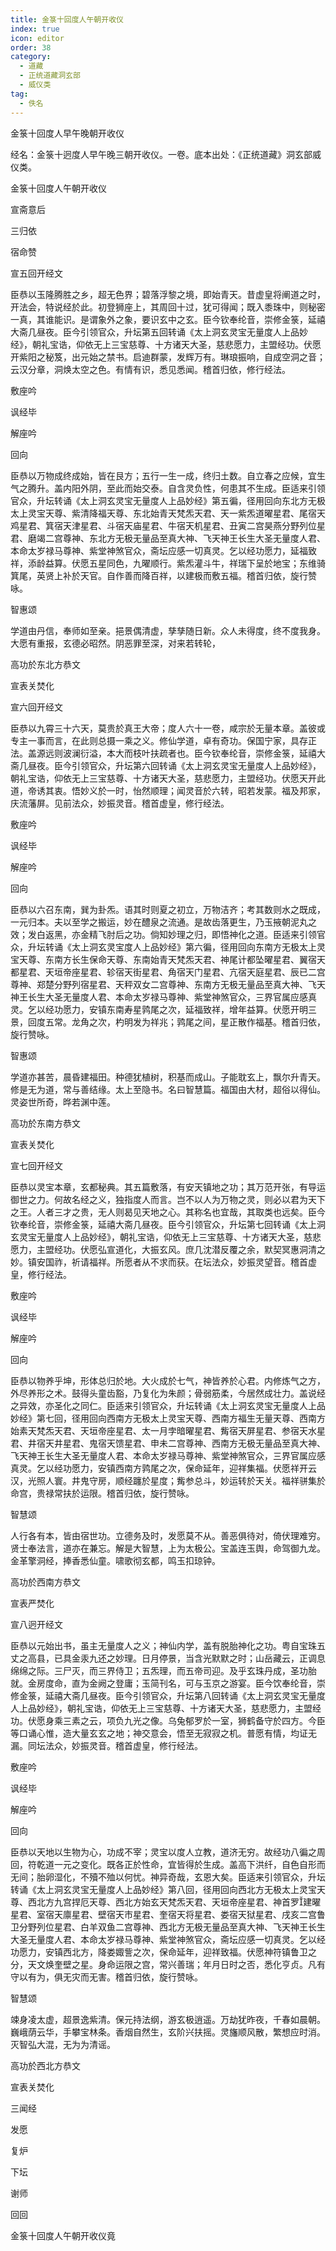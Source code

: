 ```yaml
---
title: 金箓十回度人午朝开收仪
index: true
icon: editor
order: 38
category:
  - 道藏
  - 正统道藏洞玄部
  - 威仪类
tag:
  - 佚名
---
```


金箓十回度人早午晚朝开收仪  

经名：金箓十迥度人早午晚三朝开收仪。一卷。底本出处：《正统道藏》洞玄部威仪类。  

金箓十回度人午朝开收仪  

宣斋意后  

三归依  

宿命赞  

宣五回开经文  

臣恭以玉隆腾胜之乡，超无色界；碧落浮黎之境，即始青天。昔虚皇将阐道之时，开法会，特说经於此。初登狮座上，其周回十过，犹可得闻；既入黍珠中，则秘密一真，其谁能识。是谓象外之象，要识玄中之玄。臣今钦奉纶音，崇修金箓，延禧大斋几昼夜。臣今引领官众，升坛第五回转诵《太上洞玄灵宝无量度人上品妙经》，朝礼宝诰，仰依无上三宝慈尊、十方诸天大圣，慈悲愿力，主盟经功。伏愿开紫阳之秘笈，出元始之禁书。启迪群蒙，发辉万有。琳琅振响，自成空洞之音；云汉分章，洞焕太空之色。有情有识，悉见悉闻。稽首归依，修行经法。  

敷座吟  

讽经毕  

解座吟  

回向  

臣恭以万物成终成始，皆在艮方；五行一生一成，终归土数。自立春之应候，宜生气之腾升。盖内阳外阴，至此而始交泰。自含灵负性，何患其不生成。臣适来引领官众，升坛转诵《太上洞玄灵宝无量度人上品妙经》第五徧，径用回向东北方无极太上灵宝天尊、紫清降福天尊、东北始青天梵炁天君、天一紫炁道曜星君、尾宿天鸡星君、箕宿天津星君、斗宿天庙星君、牛宿天机星君、丑寅二宫昊燕分野列位星君、磨竭二宫尊神、东北方无极无量品至真大神、飞天神王长生大圣无量度人君、本命太岁禄马尊神、紫堂神煞官众，斋坛应感一切真灵。乞以经功愿力，延福致祥，添龄益算。伏愿五星同色，九曜顺行。紫炁灌斗牛，祥瑞下呈於地宝；东维骑箕尾，英贤上补於天官。自作善而降百祥，以建极而敷五福。稽首归依，旋行赞咏。  

智惠颂  

学道由丹信，奉师如至亲。挹景偶清虚，孳孳随日新。众人未得度，终不度我身。大愿有重报，玄德必昭然。阴恶罪至深，对来若转轮，  

高功於东北方恭文  

宣表关焚化  

宣六回开经文  

臣恭以九霄三十六天，莫贵於真王大帝；度人六十一卷，咸宗於无量本章。盖彼或专主一事而言，在此则总摄一乘之义。修仙学道，卓有奇功。保国宁家，具存正法。盖源远则波澜衍溢，本大而枝叶扶疏者也。臣今钦奉纶音，崇修金箓，延禧大斋几昼夜。臣今引领官众，升坛第六回转诵《太上洞玄灵宝无量度人上品妙经》，朝礼宝诰，仰依无上三宝慈尊、十方诸天大圣，慈悲愿力，主盟经功。伏愿天开此道，帝诱其衷。悟妙义於一时，怡然顺理；闻灵音於六转，昭若发蒙。福及邦家，庆流藩屏。见前法众，妙振灵音。稽首虚皇，修行经法。  

敷座吟  

讽经毕  

解座吟  

回向  

臣恭以六召东南，巽为卦炁。语其时则夏之初立，万物洁齐；考其数则水之既成，一元归本。夫以至学之搬运，妙在醴泉之流通。是故齿落更生，乃玉掖朝泥丸之效；发白返黑，亦金精飞肘后之功。倘知妙理之归，即悟神化之道。臣适来引领官众，升坛转诵《太上洞玄灵宝度人上品妙经》第六徧，径用回向东南方无极太上灵宝天尊、东南方长生保命天尊、东南始青天梵炁天君、神尾计都坠曜星君、翼宿天都星君、天垣帝座星君、轸宿天街星君、角宿天门星君、亢宿天庭星君、辰已二宫尊神、郑楚分野列宿星君、天秤双女二宫尊神、东南方无极无量品至真大神、飞天神王长生大圣无量度人君、本命太岁禄马尊神、紫堂神煞官众，三界官属应感真灵。乞以经功愿力，安镇东南寿星鹑尾之次，延福致祥，增年益算。伏愿开明三景，回度五常。龙角之次，杓明发为祥兆；鹑尾之间，星正散作福基。稽首归依，旋行赞咏。  

智惠颂  

学道亦甚苦，晨昏建福田。种德犹植树，积基而成山。子能耽玄上，飘尔升青天。修是无为道，常与善结缘。太上至隐书。名曰智慧篇。福国由大材，超俗以得仙。灵姿世所奇，晔若渊中莲。  

高功於东南方恭文  

宣表关焚化  

宣七回开经文  

臣恭以灵宝本章，玄都秘典。其五篇敷落，有安天镇地之功；其万范开张，有导运御世之力。何故名经之义，独指度人而言。岂不以人为万物之灵，则必以君为天下之王。人者三才之贵，无人则曷见天地之心。其称名也宜哉，其取类也远矣。臣今钦奉纶音，崇修金箓，延禧大斋几昼夜。臣今引领官众，升坛第七回转诵《太上洞玄灵宝无量度人上品妙经》，朝礼宝诰，仰依无上三宝慈尊、十方诸天大圣，慈悲愿力，主盟经功。伏愿弘宣道化，大振玄风。庶几沈潜反覆之余，默契冥惠洞清之妙。镇安国祚，祈请福祥。所愿者从不求而获。在坛法众，妙振灵望音。稽首虚皇，修行经法。  

敷座吟  

讽经毕  

解座吟  

回向  

臣恭以物养乎坤，形体总归於地。大火成於七气，神皆养於心君。内修炼气之方，外尽养形之术。鼓得头童齿豁，乃复化为朱颜；骨弱筋柔，今居然成壮力。盖说经之异效，亦圣化之同仁。臣适来引领官众，升坛转诵《太上洞玄灵宝无量度人上品妙经》第七回，径用回向西南方无极太上灵宝天尊、西南方福生无量天尊、西南方始素天梵炁天君、天垣帝座星君、太一月孛暗曜星君、觜宿天屏星君、参宿天水星君、井宿天井星君、鬼宿天馈星君、申未二宫尊神、西南方无极无量品至真大神、飞天神王长生大圣无量度人君、本命太岁禄马尊神、紫堂神煞官众，三界官属应感真灵。乞以经功愿力，安镇西南方鹑尾之次，保命延年，迎祥集福。伏愿祥开云汉，光照人寰。井鬼守房，顺经躔於星度；觜参总斗，妙运转於天关。福祥骈集於命宫，贵禄常扶於运限。稽首归依，旋行赞咏。  

智慧颂  

人行各有本，皆由宿世功。立德务及时，发愿莫不从。善恶俱待对，倚伏理难穷。贤士奉法言，道亦在兼忘。解是大智慧，上为太极公。宝盖连玉舆，命驾御九龙。金革擎洞经，捧香悉仙童。啸歌彻玄都，鸣玉扣琼钟。  

高功於西南方恭文  

宣表严焚化  

宣八迥开经文  

臣恭以元始出书，虽主无量度人之义；神仙内学，盖有脱胎神化之功。粤自宝珠五丈之高县，已具金汞九还之妙理。日月停景，当含光默默之时；山岳藏云，正调息绵绵之际。三尸灭，而三界侍卫；五炁理，而五帝司迎。及乎玄珠丹成，圣功胎就。金房度命，直为金阙之登庸；玉简刊名，可与玉京之游宴。臣今饮奉纶音，崇修金箓，延禧大斋几昼夜。臣今引领官众，升坛第八回转诵《太上洞玄灵宝无量度人上品妙经》，朝礼宝诰，仰依无上三宝慈尊、十方诸天大圣，慈悲愿力，主盟经功。伏愿身乘三素之云，项负九光之像。乌兔郁罗於一室，狮鹤备守於四方。今臣等口诵心惟，造大量玄玄之地；神交意会，悟至无寂寂之机。普愿有情，均证无漏。同坛法众，妙振灵音。稽首虚皇，修行经法。  

敷座吟  

讽经毕  

解座吟  

回向  

臣恭以天地以生物为心，功成不宰；灵宝以度人立教，道济无穷。故经功八徧之周回，符乾道一元之变化。既各正於性命，宜皆得於生成。盖高下洪纤，自色自形而无间；胎卵湿化，不殰不殈以何忧。神异奇哉，玄恩大矣。臣适来引领官众，升坛转诵《太上洞玄灵宝无量度人上品妙经》第八回，径用回向西北方无极太上灵宝天尊、西北方九宫捍厄天尊、西北方始玄天梵炁天君、天垣帝座星君、神首罗建曜星君、室宿天廪星君、壁宿天市星君、奎宿天将星君、娄宿天狱星君、戌亥二宫鲁卫分野列位星君、白羊双鱼二宫尊神、西北方无极无量品至真大神、飞天神王长生大圣无量度人君、本命太岁禄马尊神、紫堂神煞官众，斋坛应感一切真灵。乞以经功愿力，安镇西北方，降娄娵訾之次，保命延年，迎祥致福。伏愿神符镇鲁卫之分，天文焕奎壁之星。身命运限之宫，常兴善瑞；年月日时之否，悉化亨贞。凡有守以有为，俱无灾而无害。稽首归依，旋行赞咏。  

智慧颂  

竦身凌太虚，超景逸紫清。保元持法纲，游玄极逍遥。万劫犹昨夜，千春如晨朝。巍峨荫云华，手攀宝林条。香烟自然生，玄阶兴扶摇。灵旛顺风散，繁想应时消。灭智弘大混，无为为清谣。  

高功於西北方恭文  

宣表关焚化  

三闻经  

发愿  

复炉  

下坛  

谢师  

回回  

金箓十回度人午朝开收仪竟  
